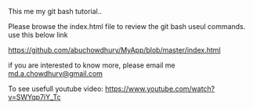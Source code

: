 This me my git bash tutorial..

 Please browse the index.html file to review the git bash useul commands. use this below link

https://github.com/abuchowdhury/MyApp/blob/master/index.html

if you are interested to know more, please email me md.a.chowdhury@gmail.com

To see usefull youtube video: https://www.youtube.com/watch?v=SWYqp7iY_Tc

